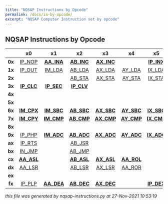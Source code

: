 ```yaml
---
title: "NQSAP Instructions by Opcode"
permalink: /docs/in-by-opcode/
excerpt: "NQSAP Computer Instruction set by opcode"
---
```


## NQSAP Instructions by Opcode

|      |  x0  |  x1  |  x2  |  x3  |  x4  |  x5  |  x6  |  x7  |  x8  |  x9  |  xa  |  xb  |  xc  |  xd  |  xe  |  xf  |
|:---: |:---: |:---: |:---: |:---: |:---: |:---: |:---: |:---: |:---: |:---: |:---: |:---: |:---: |:---: |:---: |:---: |
|**0x**|[IP_NOP](../in-details#nop)|[**AA_INA**](../in-details#ina)|[**AB_INC**](../in-details#inc)|[**AX_INC**](../in-details#inc)|      |[**IP_INX**](../in-details#inx)|[**IP_INY**](../in-details#iny)|      |[**AA_NOT**](../in-details#not)|      |      |      |      |      |      |      |
|**1x**|[IP_OUT](../in-details#out)|[IM_LDA](../in-details#lda)|[AB_LDA](../in-details#lda)|[AX_LDA](../in-details#lda)|[AY_LDA](../in-details#lda)|[IX_LDA](../in-details#lda)|[IY_LDA](../in-details#lda)|      |      |[IM_LDX](../in-details#ldx)|[AB_LDX](../in-details#ldx)|[IP_TAX](../in-details#tax)|[AY_LDX](../in-details#ldx)|[IP_TSX](../in-details#tsx)|      |      |
|**2x**|      |      |[AB_STA](../in-details#sta)|[AX_STA](../in-details#sta)|[AY_STA](../in-details#sta)|[IX_STA](../in-details#sta)|[IY_STA](../in-details#sta)|      |      |      |[AB_STX](../in-details#stx)|[IP_TXA](../in-details#txa)|[AY_STX](../in-details#stx)|[IP_TXS](../in-details#txs)|      |      |
|**3x**|[**IP_CLC**](../in-details#clc)|[**IP_SEC**](../in-details#sec)|[**IP_CLV**](../in-details#clv)|      |      |      |      |      |      |[IM_LDY](../in-details#ldy)|[AB_LDY](../in-details#ldy)|[AX_LDY](../in-details#ldy)|[IP_TAY](../in-details#tay)|      |      |      |
|**4x**|      |      |      |      |      |      |      |      |      |      |[AB_STY](../in-details#sty)|[AX_STY](../in-details#sty)|[IP_TYA](../in-details#tya)|      |      |      |
|**5x**|      |      |      |      |      |      |      |      |      |      |      |      |      |      |      |      |
|**6x**|[**IM_CPX**](../in-details#cpx)|[**IM_SBC**](../in-details#sbc)|[**AB_SBC**](../in-details#sbc)|[**AX_SBC**](../in-details#sbc)|[**AY_SBC**](../in-details#sbc)|[**IX_SBC**](../in-details#sbc)|[**IY_SBC**](../in-details#sbc)|[**AB_CPX**](../in-details#cpx)|[IP_PHA](../in-details#pha)|[**IM_EOR**](../in-details#eor)|[**AB_EOR**](../in-details#eor)|[**AX_EOR**](../in-details#eor)|[**AY_EOR**](../in-details#eor)|[**IX_EOR**](../in-details#eor)|[**IY_EOR**](../in-details#eor)|      |
|**7x**|[**IM_CPY**](../in-details#cpy)|[**IM_CMP**](../in-details#cmp)|[**AB_CMP**](../in-details#cmp)|[**AX_CMP**](../in-details#cmp)|[**AY_CMP**](../in-details#cmp)|[**IX_CMP**](../in-details#cmp)|[**IY_CMP**](../in-details#cmp)|[**AB_CPY**](../in-details#cpy)|      |      |      |      |      |      |      |      |
|**8x**|      |      |      |      |      |      |      |      |      |      |      |      |      |      |      |      |
|**9x**|[IP_PHP](../in-details#php)|[**IM_ADC**](../in-details#adc)|[**AB_ADC**](../in-details#adc)|[**AX_ADC**](../in-details#adc)|[**AY_ADC**](../in-details#adc)|[**IX_ADC**](../in-details#adc)|[**IY_ADC**](../in-details#adc)|      |      |      |      |      |      |      |      |      |
|**ax**|[IP_RTS](../in-details#rts)|      |[AB_JSR](../in-details#jsr)|      |      |      |      |      |      |      |      |      |      |      |      |      |
|**bx**|[IN_JMP](../in-details#jmp)|      |[AB_JMP](../in-details#jmp)|      |      |      |      |      |[**AB_BIT**](../in-details#bit)|[**IM_AND**](../in-details#and)|[**AB_AND**](../in-details#and)|[**AX_AND**](../in-details#and)|[**AY_AND**](../in-details#and)|[**IX_AND**](../in-details#and)|[**IY_AND**](../in-details#and)|      |
|**cx**|[**AA_ASL**](../in-details#asl)|      |[**AB_ASL**](../in-details#asl)|[**AX_ASL**](../in-details#asl)|[**AA_ROL**](../in-details#rol)|      |[**AB_ROL**](../in-details#rol)|[**AX_ROL**](../in-details#rol)|[RE_BCS](../in-details#bcs)|[RE_BCC](../in-details#bcc)|[RE_BEQ](../in-details#beq)|[RE_BNE](../in-details#bne)|[RE_BVS](../in-details#bvs)|[RE_BVC](../in-details#bvc)|[RE_BMI](../in-details#bmi)|[RE_BPL](../in-details#bpl)|
|**dx**|[AA_LSR](../in-details#lsr)|      |[AB_LSR](../in-details#lsr)|[AX_LSR](../in-details#lsr)|[AA_ROR](../in-details#ror)|      |[AB_ROR](../in-details#ror)|[AX_ROR](../in-details#ror)|[AB_JCS](../in-details#jcs)|[AB_JCC](../in-details#jcc)|[AB_JEQ](../in-details#jeq)|[AB_JNE](../in-details#jne)|[AB_JVS](../in-details#jvs)|[AB_JVC](../in-details#jvc)|[AB_JMI](../in-details#jmi)|[AB_JPL](../in-details#jpl)|
|**ex**|      |      |      |      |      |      |      |      |[IP_PLA](../in-details#pla)|[**IM_ORA**](../in-details#ora)|[**AB_ORA**](../in-details#ora)|[**AX_ORA**](../in-details#ora)|[**AY_ORA**](../in-details#ora)|[**IX_ORA**](../in-details#ora)|[**IY_ORA**](../in-details#ora)|      |
|**fx**|[IP_PLP](../in-details#plp)|[**AA_DEA**](../in-details#dea)|[**AB_DEC**](../in-details#dec)|[**AX_DEC**](../in-details#dec)|      |[**IP_DEX**](../in-details#dex)|[**IP_DEY**](../in-details#dey)|      |      |      |      |      |      |      |      |      |


*this file was generated by nqsap-instructions.py at 27-Nov-2021 10:53:19*
